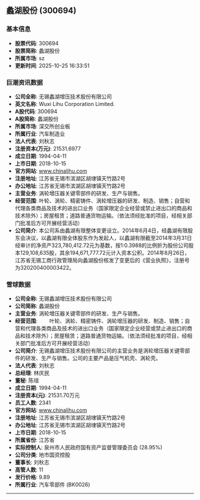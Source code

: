 ## 蠡湖股份 (300694)

### 基本信息

- **股票代码**: 300694
- **股票简称**: 蠡湖股份
- **所属市场**: sz
- **更新时间**: 2025-10-25 16:33:51

### 巨潮资讯数据

- **公司全称**: 无锡蠡湖增压技术股份有限公司
- **英文名称**: Wuxi Lihu Corporation Limited.
- **A股代码**: 300694
- **A股简称**: 蠡湖股份
- **所属市场**: 深交所创业板
- **所属行业**: 汽车制造业
- **法人代表**: 刘秋志
- **注册资本(万元)**: 21531.6977
- **成立日期**: 1994-04-11
- **上市日期**: 2018-10-15
- **官方网站**: www.chinalihu.com
- **注册地址**: 江苏省无锡市滨湖区胡埭镇天竹路2号
- **办公地址**: 江苏省无锡市滨湖区胡埭镇天竹路2号
- **主营业务**: 涡轮增压器关键零部件的研发、生产与销售。
- **经营范围**: 叶轮、涡轮、精密铸件、涡轮增压器的研发、制造、销售；自营和代理各类商品及技术的进出口业务（国家限定企业经营或禁止进出口的商品和技术除外）；房屋租赁；道路普通货物运输。（依法须经批准的项目，经相关部门批准后方可开展经营活动）
- **公司简介**: 本公司系由蠡湖有限整体变更设立。2014年6月4日，经蠡湖有限股东会决议，以蠡湖有限全体股东作为发起人，以蠡湖有限截至2014年3月31日经审计的净资产323,780,412.72元为基数，按1:0.3988的比例折为股份公司股本129,108,635股，其余194,671,777.72元计入资本公积。2014年8月26日，江苏省无锡工商行政管理局向蠡湖股份核发了变更后的《营业执照》，注册号为320200400003422。

### 雪球数据

- **公司全称**: 无锡蠡湖增压技术股份有限公司
- **公司简称**: 蠡湖股份
- **主营业务**: 涡轮增压器关键零部件的研发、生产与销售。
- **经营范围**: 　　叶轮、涡轮、精密铸件、涡轮增压器的研发、制造、销售；自营和代理各类商品及技术的进出口业务（国家限定企业经营或禁止进出口的商品和技术除外）；房屋租赁；道路普通货物运输。（依法须经批准的项目，经相关部门批准后方可开展经营活动）
- **公司简介**: 无锡蠡湖增压技术股份有限公司的主营业务是涡轮增压器关键零部件的研发、生产与销售。公司的主要产品是压气机壳、涡轮壳。
- **法人代表**: 刘秋志
- **总经理**: 林庆民
- **董秘**: 陈瑶
- **成立日期**: 1994-04-11
- **注册资本(元)**: 21531.70万元
- **员工人数**: 2341
- **官方网站**: www.chinalihu.com
- **注册地址**: 江苏省无锡市滨湖区胡埭镇天竹路2号
- **办公地址**: 江苏省无锡市滨湖区胡埭镇天竹路2号
- **上市日期**: 2018-10-15
- **所属省份**: 江苏省
- **实际控制人**: 泉州市人民政府国有资产监督管理委员会 (28.95%)
- **公司分类**: 地市国资控股
- **董事长**: 刘秋志
- **高管人数**: 11
- **发行价格**: 9.89
- **所属行业**: 汽车零部件 (BK0026)

---